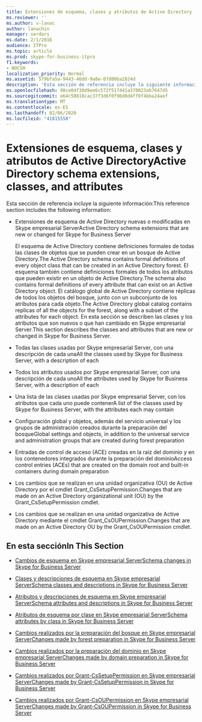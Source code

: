 ```yaml
---
title: Extensiones de esquema, clases y atributos de Active Directory
ms.reviewer: ''
ms.author: v-lanac
author: lanachin
manager: serdars
ms.date: 2/1/2016
audience: ITPro
ms.topic: article
ms.prod: skype-for-business-itpro
f1.keywords:
- NOCSH
localization_priority: Normal
ms.assetid: 579bfa5a-9443-46dd-9a8e-07d00ba2824d
description: 'Esta sección de referencia incluye la siguiente información:'
ms.openlocfilehash: 98ce04f38d9ee6c572f517441a370823ab7647d5
ms.sourcegitcommit: e64c50818cac37f3d6f0f96d0d4ff0f4bba24aef
ms.translationtype: MT
ms.contentlocale: es-ES
ms.lasthandoff: 02/06/2020
ms.locfileid: "41815558"
---
```

# <a name="active-directory-schema-extensions-classes-and-attributes"></a><span data-ttu-id="f707c-103">Extensiones de esquema, clases y atributos de Active Directory</span><span class="sxs-lookup"><span data-stu-id="f707c-103">Active Directory schema extensions, classes, and attributes</span></span>
 
<span data-ttu-id="f707c-104">Esta sección de referencia incluye la siguiente información:</span><span class="sxs-lookup"><span data-stu-id="f707c-104">This reference section includes the following information:</span></span> 
  
- <span data-ttu-id="f707c-105">Extensiones de esquema de Active Directory nuevas o modificadas en Skype empresarial Server</span><span class="sxs-lookup"><span data-stu-id="f707c-105">Active Directory schema extensions that are new or changed for Skype for Business Server</span></span>
    
    <span data-ttu-id="f707c-106">El esquema de Active Directory contiene definiciones formales de todas las clases de objetos que se pueden crear en un bosque de Active Directory.</span><span class="sxs-lookup"><span data-stu-id="f707c-106">The Active Directory schema contains formal definitions of every object class that can be created in an Active Directory forest.</span></span> <span data-ttu-id="f707c-107">El esquema también contiene definiciones formales de todos los atributos que pueden existir en un objeto de Active Directory.</span><span class="sxs-lookup"><span data-stu-id="f707c-107">The schema also contains formal definitions of every attribute that can exist on an Active Directory object.</span></span> <span data-ttu-id="f707c-108">El catálogo global de Active Directory contiene réplicas de todos los objetos del bosque, junto con un subconjunto de los atributos para cada objeto.</span><span class="sxs-lookup"><span data-stu-id="f707c-108">The Active Directory global catalog contains replicas of all the objects for the forest, along with a subset of the attributes for each object.</span></span> <span data-ttu-id="f707c-109">En esta sección se describen las clases y los atributos que son nuevos o que han cambiado en Skype empresarial Server.</span><span class="sxs-lookup"><span data-stu-id="f707c-109">This section describes the classes and attributes that are new or changed in Skype for Business Server.</span></span>
    
- <span data-ttu-id="f707c-110">Todas las clases usadas por Skype empresarial Server, con una descripción de cada una</span><span class="sxs-lookup"><span data-stu-id="f707c-110">All the classes used by Skype for Business Server, with a description of each</span></span>
    
- <span data-ttu-id="f707c-111">Todos los atributos usados por Skype empresarial Server, con una descripción de cada uno</span><span class="sxs-lookup"><span data-stu-id="f707c-111">All the attributes used by Skype for Business Server, with a description of each</span></span>
    
- <span data-ttu-id="f707c-112">Una lista de las clases usadas por Skype empresarial Server, con los atributos que cada uno puede contener</span><span class="sxs-lookup"><span data-stu-id="f707c-112">A list of the classes used by Skype for Business Server, with the attributes each may contain</span></span>
    
- <span data-ttu-id="f707c-113">Configuración global y objetos, además del servicio universal y los grupos de administración creados durante la preparación del bosque</span><span class="sxs-lookup"><span data-stu-id="f707c-113">Global settings and objects, in addition to the universal service and administration groups that are created during forest preparation</span></span>
    
- <span data-ttu-id="f707c-114">Entradas de control de acceso (ACE) creadas en la raíz del dominio y en los contenedores integrados durante la preparación del dominio</span><span class="sxs-lookup"><span data-stu-id="f707c-114">Access control entries (ACEs) that are created on the domain root and built-in containers during domain preparation</span></span>
    
- <span data-ttu-id="f707c-115">Los cambios que se realizan en una unidad organizativa (OU) de Active Directory por el cmdlet Grant_CsSetupPermission.</span><span class="sxs-lookup"><span data-stu-id="f707c-115">Changes that are made on an Active Directory organizational unit (OU) by the Grant_CsSetupPermission cmdlet.</span></span>
    
- <span data-ttu-id="f707c-116">Los cambios que se realizan en una unidad organizativa de Active Directory mediante el cmdlet Grant_CsOUPermission.</span><span class="sxs-lookup"><span data-stu-id="f707c-116">Changes that are made on an Active Directory OU by the Grant_CsOUPermission cmdlet.</span></span>
    
## <a name="in-this-section"></a><span data-ttu-id="f707c-117">En esta sección</span><span class="sxs-lookup"><span data-stu-id="f707c-117">In This Section</span></span>

- [<span data-ttu-id="f707c-118">Cambios de esquema en Skype empresarial Server</span><span class="sxs-lookup"><span data-stu-id="f707c-118">Schema changes in Skype for Business Server</span></span>](schema-changes.md)
    
- [<span data-ttu-id="f707c-119">Clases y descripciones de esquema en Skype empresarial Server</span><span class="sxs-lookup"><span data-stu-id="f707c-119">Schema classes and descriptions in Skype for Business Server</span></span>](schema-classes-and-descriptions.md)
    
- [<span data-ttu-id="f707c-120">Atributos y descripciones de esquema en Skype empresarial Server</span><span class="sxs-lookup"><span data-stu-id="f707c-120">Schema attributes and descriptions in Skype for Business Server</span></span>](schema-attributes-and-descriptions.md)
    
- [<span data-ttu-id="f707c-121">Atributos de esquema por clase en Skype empresarial Server</span><span class="sxs-lookup"><span data-stu-id="f707c-121">Schema attributes by class in Skype for Business Server</span></span>](schema-attributes-by-class.md)
    
- [<span data-ttu-id="f707c-122">Cambios realizados por la preparación del bosque en Skype empresarial Server</span><span class="sxs-lookup"><span data-stu-id="f707c-122">Changes made by forest preparation in Skype for Business Server</span></span>](changes-made-by-forest-preparation.md)
    
- [<span data-ttu-id="f707c-123">Cambios realizados por la preparación del dominio en Skype empresarial Server</span><span class="sxs-lookup"><span data-stu-id="f707c-123">Changes made by domain preparation in Skype for Business Server</span></span>](changes-made-by-domain-preparation.md)
    
- [<span data-ttu-id="f707c-124">Cambios realizados por Grant-CsSetupPermission en Skype empresarial Server</span><span class="sxs-lookup"><span data-stu-id="f707c-124">Changes made by Grant-CsSetupPermission in Skype for Business Server</span></span>](changes-made-by-grant-cssetuppermission.md)
    
- [<span data-ttu-id="f707c-125">Cambios realizados por Grant-CsOUPermission en Skype empresarial Server</span><span class="sxs-lookup"><span data-stu-id="f707c-125">Changes made by Grant-CsOUPermission in Skype for Business Server</span></span>](changes-made-by-grant-csoupermission.md)
    

